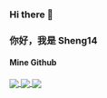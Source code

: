 ### Hi there 👋
### 你好，我是 Sheng14

#### Mine Github
<a href="https://github.com/Sheng14">
  <img align="center" src="https://github-readme-stats.vercel.app/api?username=Sheng14&count_private=true&show_icons=true&theme=radical" />
</a>
<a href="https://github.com/Sheng14">
  <img align="center" src="https://github-readme-stats.vercel.app/api/top-langs/?username=Sheng14&layout=compact" />
  <img align="center" src="https://github-readme-stats.vercel.app/api/pin/?username=Sheng14&repo=Hit-the-frontend&theme=radical" />
</a>
<!--
**Sheng14/Sheng14** is a ✨ _special_ ✨ repository because its `README.md` (this file) appears on your GitHub profile.

Here are some ideas to get you started:

- 🔭 I’m currently working on ...
- 🌱 I’m currently learning ...
- 👯 I’m looking to collaborate on ...
- 🤔 I’m looking for help with ...
- 💬 Ask me about ...
- 📫 How to reach me: ...
- 😄 Pronouns: ...
- ⚡ Fun fact: ...
-->

